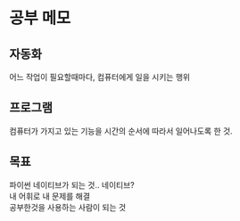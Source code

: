 # 공부 메모


## 자동화   
어느 작업이 필요할때마다, 컴퓨터에게 일을 시키는 행위 

## 프로그램   
컴퓨터가 가지고 있는 기능을 시간의 순서에 따라서 일어나도록 한 것.

## 목표
파이썬 네이티브가 되는 것..
네이티브?   
내 어휘로 내 문제를 해결   
공부한것을 사용하는 사람이 되는 것

